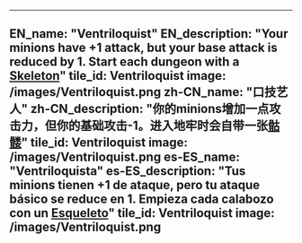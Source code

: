 ---

EN_name: "Ventriloquist"
EN_description: "Your minions have +1 attack, but your base attack is reduced by 1. Start each dungeon with a <a href = '../en/unknown_type000#MinionSkeleton'>Skeleton</a>"
tile_id: Ventriloquist
image: /images/Ventriloquist.png
zh-CN_name: "口技艺人"
zh-CN_description: "你的minions增加一点攻击力，但你的基础攻击-1。进入地牢时会自带一张<a href = '../zh_cn/unknown_type000#MinionSkeleton'>骷髅</a>"
tile_id: Ventriloquist
image: /images/Ventriloquist.png
es-ES_name: "Ventriloquista"
es-ES_description: "Tus minions tienen +1 de ataque, pero tu ataque básico se reduce en 1. Empieza cada calabozo con un <a href = '../es_es/unknown_type000#MinionSkeleton'>Esqueleto</a>"
tile_id: Ventriloquist
image: /images/Ventriloquist.png
---
